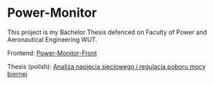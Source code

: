 # Power-Monitor
 
This project is my Bachelor Thesis defenced on Faculty of Power and Aeronautical Engineering WUT.

Frontend: [Power-Monitor-Front](https://github.com/Xevi8X/Power-Monitor-Front)

Thesis (polish):
[Analiza napięcia sieciowego i regulacja poboru mocy biernej](Praca_inżynierska_Gajda_Wojciech.pdf)

